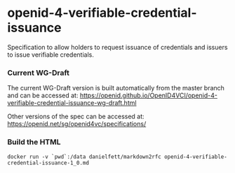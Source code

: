 # openid-4-verifiable-credential-issuance
Specification to allow holders to request issuance of credentials and issuers to issue verifiable credentials.

### Current WG-Draft

The current WG-Draft version is built automatically from the master branch and can be accessed at: https://openid.github.io/OpenID4VCI/openid-4-verifiable-credential-issuance-wg-draft.html

Other versions of the spec can be accessed at: https://openid.net/sg/openid4vc/specifications/

### Build the HTML ###

```docker run -v `pwd`:/data danielfett/markdown2rfc openid-4-verifiable-credential-issuance-1_0.md```
